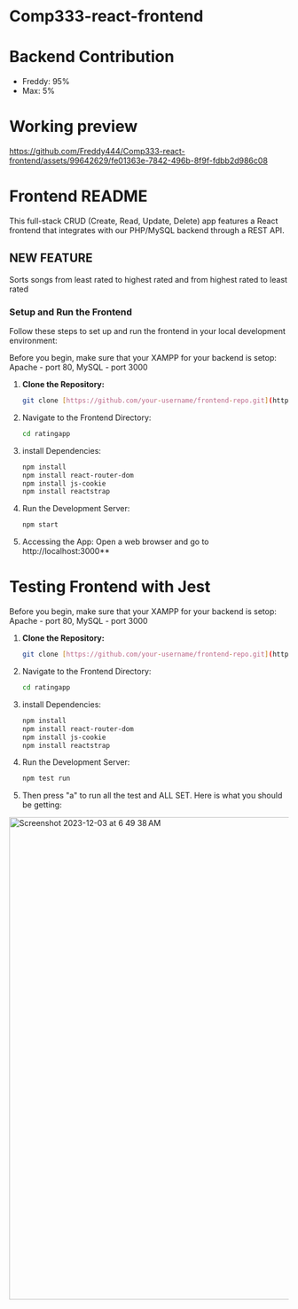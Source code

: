 
# Comp333-react-frontend

# Backend Contribution
- Freddy: 95%
- Max: 5%

# Working preview

https://github.com/Freddy444/Comp333-react-frontend/assets/99642629/fe01363e-7842-496b-8f9f-fdbb2d986c08


# Frontend README
This full-stack CRUD (Create, Read, Update, Delete) app features a React frontend that integrates with our PHP/MySQL backend through a REST API. 

## NEW FEATURE
Sorts songs from least rated to highest rated and from highest rated to least rated
### Setup and Run the Frontend

Follow these steps to set up and run the frontend in your local development environment:

Before you begin, make sure that your XAMPP for your backend is setop: Apache - port 80, MySQL - port 3000

1. **Clone the Repository:**
   ```bash
   git clone [https://github.com/your-username/frontend-repo.git](https://github.com/Freddy444/Comp333-react-frontend.git)

2. Navigate to the Frontend Directory:
   ```bash
   cd ratingapp

3. install Dependencies:
   ```bash
   npm install
   npm install react-router-dom
   npm install js-cookie
   npm install reactstrap

4. Run the Development Server:
   ```bash
   npm start

5. Accessing the App:
Open a web browser and go to http://localhost:3000**

# Testing Frontend with Jest

Before you begin, make sure that your XAMPP for your backend is setop: Apache - port 80, MySQL - port 3000

1. **Clone the Repository:**
   ```bash
   git clone [https://github.com/your-username/frontend-repo.git](https://github.com/Freddy444/Comp333-react-frontend.git)

2. Navigate to the Frontend Directory:
   ```bash
   cd ratingapp

3. install Dependencies:
   ```bash
   npm install
   npm install react-router-dom
   npm install js-cookie
   npm install reactstrap

4. Run the Development Server:
   ```bash
   npm test run

5. Then press "a" to run all the test and ALL SET. Here is what you should be getting:
<img width="871" alt="Screenshot 2023-12-03 at 6 49 38 AM" src="https://github.com/Freddy444/Comp333-react-frontend/assets/99642629/9ea27a8a-bc1d-45a4-a31b-5db076aa70fe">
